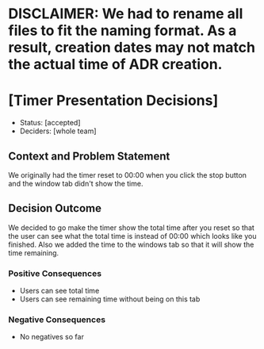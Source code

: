 # DISCLAIMER: We had to rename all files to fit the naming format. As a result, creation dates may not match the actual time of ADR creation.
# [Timer Presentation Decisions]

* Status: [accepted]
* Deciders: [whole team] 

## Context and Problem Statement
We originally had the timer reset to 00:00 when you click the stop button and the window tab didn't show the time.

## Decision Outcome
We decided to go make the timer show the total time after you reset so that the user can see what the total time is instead of 00:00 which looks like you finished. Also we added the time to the windows tab so that it will show the time remaining.

### Positive Consequences
- Users can see total time
- Users can see remaining time without being on this tab

### Negative Consequences
- No negatives so far